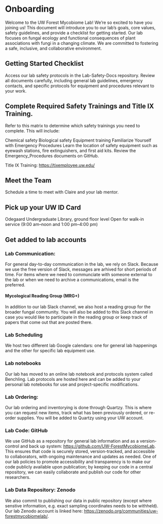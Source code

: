 # Onboarding

Welcome to the UW Forest Mycobiome Lab! We’re so excited to have you joining us! This document will introduce you to our lab’s goals, core values, safety guidelines, and provide a checklist for getting started. Our lab focuses on fungal ecology and functional consequences of plant associations with fungi in a changing climate. We are committed to fostering a safe, inclusive, and collaborative environment. 

## Getting Started Checklist
Access our lab safety protocols in the Lab-Safety-Docs repository. Review all documents carefully, including general lab guidelines, emergency contacts, and specific protocols for equipment and procedures relevant to your work.

## Complete Required Safety Trainings and Title IX Training.
Refer to this matrix to determine which safety trainings you need to complete. This will include:

Chemical safety
Biological safety 
Equipment training
Familiarize Yourself with Emergency Procedures
Learn the location of safety equipment such as eyewash stations, fire extinguishers, and first aid kits. Review the Emergency_Procedures documents on GitHub.

Title IX Training: https://tixemployee.uw.edu/

## Meet the Team
Schedule a time to meet with Claire and your lab mentor. 

## Pick up your UW ID Card
Odegaard Undergraduate Library, ground floor level
Open for walk-in service (9:00 am–noon and 1:00 pm–4:00 pm)

## Get added to lab accounts 
### Lab Communication:
For general day-to-day communication in the lab, we rely on Slack. Because we use the free version of Slack, messages are arhived for short periods of time. For items where we need to communciate with someone external to the lab or when we need to archive a communications, email is the preferred.

#### Mycological Reading Group (MRG+)
In addition to our lab Slack channel, we also host a reading group for the broader fungal community. You will also be added to this Slack channel in case you would like to participate in the reading group or keep track of papers that come out that are posted there.

### Lab Scheduling
We host two different lab Google calendars: one for general lab happenings and the other for specific lab equipment use. 

### Lab notebooks
Our lab has moved to an online lab notebook and protocols system called Benchling. Lab protocols are hosted here and can be added to your personal lab notebooks for use and project-specific modifications.

### Lab Ordering:
Our lab ordering and inventorying is done through Quartzy. This is where you can request new items, track what has been previously ordered, or re-order supplies. You will be added to Quartzy using your UW account. 

### Lab Code: GitHub
We use GitHub as a repository for general lab information and as a version-control and back up system: https://github.com/UW-ForestMycobiomeLab. This ensures that code is securely stored, version-tracked, and accessible to collaborators, with ongoing maintenance and updates as needed. One of our lab policies to promote accessibility and transparency is to make our code publicly available upon publication; by keeping our code in a central repository, we can easily collaborate and publish our code for other researchers.

### Lab Data Repository: Zenodo
We also commit to publishing our data in public repository (except where senstive information, e.g. exact sampling coordinates needs to be withheld). Our lab Zenodo account is linked here: https://zenodo.org/communities/uw-forestmycobiomelab/.



